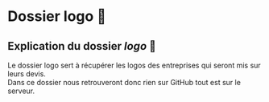 # Dossier logo 📂

## Explication du dossier *logo* 📂

Le dossier logo sert à récupérer les logos des entreprises qui seront mis sur leurs devis.  
Dans ce dossier nous retrouveront donc rien sur GitHub tout est sur le serveur.